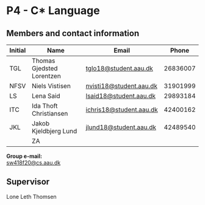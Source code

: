 # P4 - C* Language

## Members and contact information

| Initial | Name | Email | Phone |
| ------------- | ------------- | ------------- | ------------- |
| TGL | Thomas Gjedsted Lorentzen | tglo18@student.aau.dk | 26836007 |
| NFSV | Niels Vistisen | nvisti18@student.aau.dk  | 31901999 |
| LS | Lena Said | lsaid18@student.aau.dk | 29893184 |
| ITC | Ida Thoft Christiansen | ichris18@student.aau.dk | 42400162 |
| JKL | Jakob Kjeldbjerg Lund | jlund18@student.aau.dk | 42489540 |
| | ZA | | |

**Group e-mail:**<br>
sw418f20@cs.aau.dk

## Supervisor
Lone Leth Thomsen
